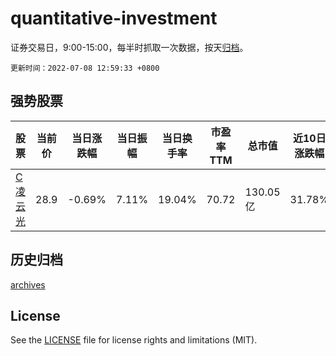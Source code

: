 # quantitative-investment

证券交易日，9:00-15:00，每半时抓取一次数据，按天[归档](archives)。

`更新时间：2022-07-08 12:59:33 +0800`

## 强势股票

|股票|当前价|当日涨跌幅|当日振幅|当日换手率|市盈率TTM|总市值|近10日涨跌幅|
|----|----|----|----|----|----|----|----|
|[C凌云光](https://xueqiu.com/S/SH688400)|28.9|-0.69%|7.11%|19.04%|70.72|130.05亿|31.78%|

## 历史归档

[archives](archives)

## License

See the [LICENSE](LICENSE) file for license rights and limitations (MIT).